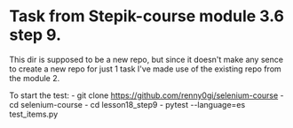 # Task from Stepik-course module 3.6 step 9. #
This dir is supposed to be a new repo, but since it doesn't make any sence to create a new repo for just 1 task I've made use of the existing repo from the module 2.

To start the test:
    - git clone https://github.com/renny0gi/selenium-course
    - cd selenium-course
    - cd lesson18_step9
    - pytest --language=es test_items.py